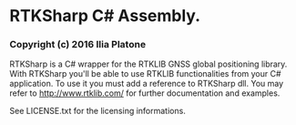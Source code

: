 # RTKSharp C# Assembly.
### Copyright (c) 2016 Ilia Platone

RTKSharp is a C# wrapper for the RTKLIB GNSS global positioning library.
With RTKSharp you'll be able to use RTKLIB functionalities from your C# application.
To use it you must add a reference to RTKSharp dll.
You may refer to http://www.rtklib.com/ for further documentation and examples.

See LICENSE.txt for the licensing informations.

